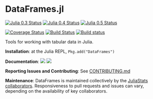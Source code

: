 DataFrames.jl
=============

[![Julia 0.3 Status](http://pkg.julialang.org/badges/DataFrames_0.3.svg)](http://pkg.julialang.org/?pkg=DataFrames&ver=0.3)
[![Julia 0.4 Status](http://pkg.julialang.org/badges/DataFrames_0.4.svg)](http://pkg.julialang.org/?pkg=DataFrames&ver=0.4)
[![Julia 0.5 Status](http://pkg.julialang.org/badges/DataFrames_0.5.svg)](http://pkg.julialang.org/?pkg=DataFrames&ver=0.5)

[![Coverage Status](https://coveralls.io/repos/JuliaStats/DataFrames.jl/badge.svg?branch=master&service=github)](https://coveralls.io/github/JuliaStats/DataFrames.jl?branch=master)
[![Build Status](https://travis-ci.org/JuliaStats/DataFrames.jl.svg?branch=master)](https://travis-ci.org/JuliaStats/DataFrames.jl)
[![Build status](https://ci.appveyor.com/api/projects/status/github/JuliaStats/DataFrames.jl?svg=true&branch=master)](https://ci.appveyor.com/project/garborg/dataframes-jl/branch/master)

Tools for working with tabular data in Julia.

**Installation**: at the Julia REPL, `Pkg.add("DataFrames")`

**Documentation**: [![][docs-stable-img]][docs-stable-url] [![][docs-latest-img]][docs-latest-url]

**Reporting Issues and Contributing**: See [CONTRIBUTING.md](CONTRIBUTING.md)

**Maintenance**: DataFrames is maintained collectively by the [JuliaStats collaborators](https://github.com/orgs/JuliaStats/people).
Responsiveness to pull requests and issues can vary, depending on the availability of key collaborators.

[docs-latest-img]: https://img.shields.io/badge/docs-latest-blue.svg
[docs-latest-url]: http://JuliaStats.github.io/DataFrames.jl/latest/

[docs-stable-img]: https://img.shields.io/badge/docs-stable-blue.svg
[docs-stable-url]: http://JuliaStats.github.io/DataFrames.jl/stable/
